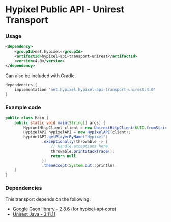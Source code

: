 Hypixel Public API - Unirest Transport
======

### Usage

```xml
<dependency>
    <groupId>net.hypixel</groupId>
    <artifactId>hypixel-api-transport-unirest</artifactId>
    <version>4.0</version>
</dependency>
```

Can also be included with Gradle.

```gradle
dependencies {
    implementation 'net.hypixel:hypixel-api-transport-unirest:4.0'
}
```

### Example code

```java
public class Main {
    public static void main(String[] args) {
        HypixelHttpClient client = new UnirestHttpClient(UUID.fromString("your-api-key-here"));
        HypixelAPI hypixelAPI = new HypixelAPI(client);
        hypixelAPI.getPlayerByName("Hypixel")
                .exceptionally(throwable -> {
                    // Handle exceptions here
                    throwable.printStackTrace();
                    return null;
                })
                .thenAccept(System.out::println);
    }
}
```

### Dependencies

This transport depends on the following:

* [Google Gson library - 2.8.6](https://mvnrepository.com/artifact/com.google.code.gson/gson) (for hypixel-api-core)
* [Unirest Java - 3.11.11](https://mvnrepository.com/artifact/com.konghq/unirest-java)